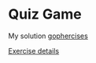 # Quiz Game

My solution [gophercises](https://courses.calhoun.io/courses/cor_gophercises)

[Exercise details](https://github.com/gophercises/quiz/blob/master/README.md)
